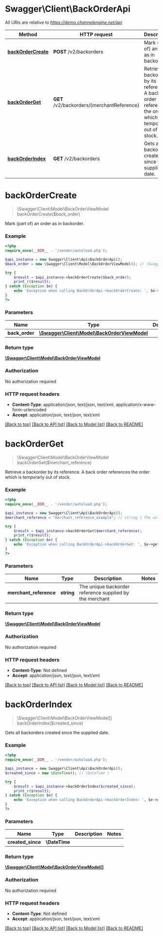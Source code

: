 # Swagger\Client\BackOrderApi

All URIs are relative to *https://demo.channelengine.net/api*

Method | HTTP request | Description
------------- | ------------- | -------------
[**backOrderCreate**](BackOrderApi.md#backOrderCreate) | **POST** /v2/backorders | Mark (part of) an order as in backorder.
[**backOrderGet**](BackOrderApi.md#backOrderGet) | **GET** /v2/backorders/{merchantReference} | Retrieve a backorder by its reference. A back order references the order              which is temporarly out of stock.
[**backOrderIndex**](BackOrderApi.md#backOrderIndex) | **GET** /v2/backorders | Gets all backorders created since the supplied date.


# **backOrderCreate**
> \Swagger\Client\Model\BackOrderViewModel backOrderCreate($back_order)

Mark (part of) an order as in backorder.

### Example
```php
<?php
require_once(__DIR__ . '/vendor/autoload.php');

$api_instance = new Swagger\Client\Api\BackOrderApi();
$back_order = new \Swagger\Client\Model\BackOrderViewModel(); // \Swagger\Client\Model\BackOrderViewModel | 

try {
    $result = $api_instance->backOrderCreate($back_order);
    print_r($result);
} catch (Exception $e) {
    echo 'Exception when calling BackOrderApi->backOrderCreate: ', $e->getMessage(), PHP_EOL;
}
?>
```

### Parameters

Name | Type | Description  | Notes
------------- | ------------- | ------------- | -------------
 **back_order** | [**\Swagger\Client\Model\BackOrderViewModel**](../Model/\Swagger\Client\Model\BackOrderViewModel.md)|  |

### Return type

[**\Swagger\Client\Model\BackOrderViewModel**](../Model/BackOrderViewModel.md)

### Authorization

No authorization required

### HTTP request headers

 - **Content-Type**: application/json, text/json, text/xml, application/x-www-form-urlencoded
 - **Accept**: application/json, text/json, text/xml

[[Back to top]](#) [[Back to API list]](../../README.md#documentation-for-api-endpoints) [[Back to Model list]](../../README.md#documentation-for-models) [[Back to README]](../../README.md)

# **backOrderGet**
> \Swagger\Client\Model\BackOrderViewModel backOrderGet($merchant_reference)

Retrieve a backorder by its reference. A back order references the order              which is temporarly out of stock.

### Example
```php
<?php
require_once(__DIR__ . '/vendor/autoload.php');

$api_instance = new Swagger\Client\Api\BackOrderApi();
$merchant_reference = "merchant_reference_example"; // string | The unique backorder reference supplied by the merchant

try {
    $result = $api_instance->backOrderGet($merchant_reference);
    print_r($result);
} catch (Exception $e) {
    echo 'Exception when calling BackOrderApi->backOrderGet: ', $e->getMessage(), PHP_EOL;
}
?>
```

### Parameters

Name | Type | Description  | Notes
------------- | ------------- | ------------- | -------------
 **merchant_reference** | **string**| The unique backorder reference supplied by the merchant |

### Return type

[**\Swagger\Client\Model\BackOrderViewModel**](../Model/BackOrderViewModel.md)

### Authorization

No authorization required

### HTTP request headers

 - **Content-Type**: Not defined
 - **Accept**: application/json, text/json, text/xml

[[Back to top]](#) [[Back to API list]](../../README.md#documentation-for-api-endpoints) [[Back to Model list]](../../README.md#documentation-for-models) [[Back to README]](../../README.md)

# **backOrderIndex**
> \Swagger\Client\Model\BackOrderViewModel[] backOrderIndex($created_since)

Gets all backorders created since the supplied date.

### Example
```php
<?php
require_once(__DIR__ . '/vendor/autoload.php');

$api_instance = new Swagger\Client\Api\BackOrderApi();
$created_since = new \DateTime(); // \DateTime | 

try {
    $result = $api_instance->backOrderIndex($created_since);
    print_r($result);
} catch (Exception $e) {
    echo 'Exception when calling BackOrderApi->backOrderIndex: ', $e->getMessage(), PHP_EOL;
}
?>
```

### Parameters

Name | Type | Description  | Notes
------------- | ------------- | ------------- | -------------
 **created_since** | **\DateTime**|  |

### Return type

[**\Swagger\Client\Model\BackOrderViewModel[]**](../Model/BackOrderViewModel.md)

### Authorization

No authorization required

### HTTP request headers

 - **Content-Type**: Not defined
 - **Accept**: application/json, text/json, text/xml

[[Back to top]](#) [[Back to API list]](../../README.md#documentation-for-api-endpoints) [[Back to Model list]](../../README.md#documentation-for-models) [[Back to README]](../../README.md)


